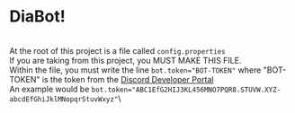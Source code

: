 # DiaBot!
\
At the root of this project is a file called `config.properties`\
If you are taking from this project, you MUST MAKE THIS FILE.\
Within the file, you must write the line `bot.token="BOT-TOKEN"` where "BOT-TOKEN" is the token from the [Discord Developer Portal](https://discord.com/developers/applications)\
An example would be `bot.token="ABC1EfG2HIJ3KL456MNO7PQR8.STUVW.XYZ-abcdEfGhiJklMNopqrStuvWxyz"`\
